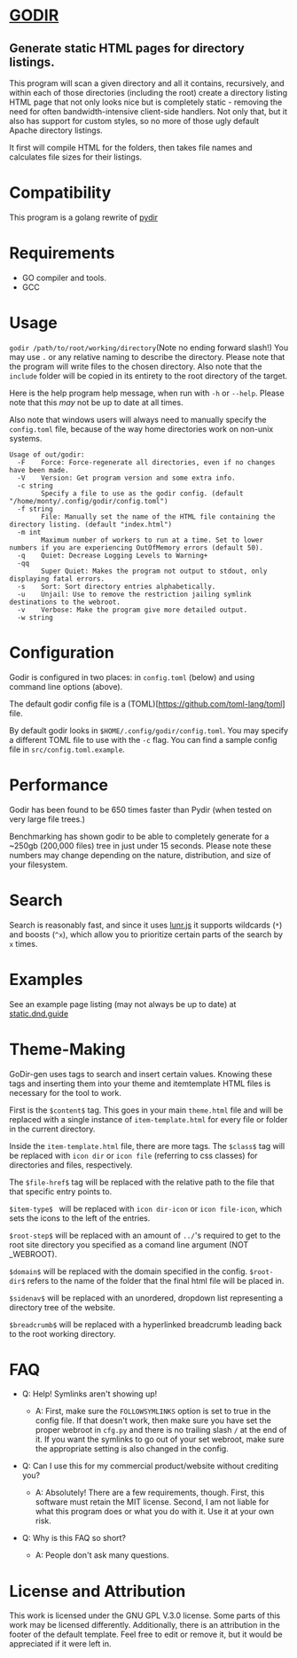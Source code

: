 # [GODIR](https://github.com/montessquio/godir)

## Generate static HTML pages for directory listings.

This program will scan a given directory and all it contains, recursively, and within each of those directories (including the root) create a directory listing HTML page that not only looks nice but is completely static - removing the need for often bandwidth-intensive client-side handlers. Not only that, but it also has support for custom styles, so no more of those ugly default Apache directory listings.

It first will compile HTML for the folders, then takes file names and calculates file sizes for their listings.

# Compatibility

This program is a golang rewrite of [pydir](https://github.com/montessquio/pydir)

# Requirements
 - GO compiler and tools.
 - GCC

# Usage

`godir /path/to/root/working/directory`(Note no ending forward slash!) You may use `.` or any relative naming to describe the directory. Please note that the program will write files to the chosen directory. Also note that the `include` folder will be copied in its entirety to the root directory of the target.

Here is the help program help message, when run with `-h` or `--help`. Please note that this *may* not be up to date at all times.

Also note that windows users will always need to manually specify the `config.toml` file, because of the way home directories work on non-unix systems.

```
Usage of out/godir:
  -F	Force: Force-regenerate all directories, even if no changes have been made.
  -V	Version: Get program version and some extra info.
  -c string
    	Specify a file to use as the godir config. (default "/home/monty/.config/godir/config.toml")
  -f string
    	File: Manually set the name of the HTML file containing the directory listing. (default "index.html")
  -m int
    	Maximum number of workers to run at a time. Set to lower numbers if you are experiencing OutOfMemory errors (default 50).
  -q	Quiet: Decrease Logging Levels to Warning+
  -qq
    	Super Quiet: Makes the program not output to stdout, only displaying fatal errors.
  -s	Sort: Sort directory entries alphabetically.
  -u	Unjail: Use to remove the restriction jailing symlink destinations to the webroot.
  -v	Verbose: Make the program give more detailed output.
  -w string
```

# Configuration

Godir is configured in two places: in `config.toml` (below) and using command line options (above).


The default godir config file is a (TOML)[https://github.com/toml-lang/toml] file.

By default godir looks in `$HOME/.config/godir/config.toml`. You may specify a different TOML file to use with the `-c` flag. You can find a sample config file in `src/config.toml.example`.

# Performance
Godir has been found to be 650 times faster than Pydir (when tested on very large file trees.)

Benchmarking has shown godir to be able to completely generate for a ~250gb (200,000 files) tree in just under 15 seconds.
Please note these numbers may change depending on the nature, distribution, and size of your filesystem.

# Search
Search is reasonably fast, and since it uses [lunr.js](https://lunrjs.com) it supports wildcards (`*`) and boosts (`^x`), which allow you to prioritize certain parts of the search by `x` times.

# Examples
See an example page listing (may not always be up to date) at [static.dnd.guide](https://static.dnd.guide)

# Theme-Making
GoDir-gen uses tags to search and insert certain values. Knowing these tags and inserting them into your theme and itemtemplate HTML files is necessary for the tool to work.

First is the `$content$` tag. This goes in your main `theme.html` file and will be replaced with a single instance of `item-template.html` for every file or folder in the current directory.

Inside the `item-template.html` file, there are more tags. The `$class$` tag will be replaced with `icon dir` or `icon file` (referring to css classes) for directories and files, respectively.

The `$file-href$` tag will be replaced with the relative path to the file that that specific entry points to.

`$item-type$ ` will be replaced with `icon dir-icon` or `icon file-icon`, which sets the icons to the left of the entries.

`$root-step$` will be replaced with an amount of `../`'s required to get to the root site directory you specified as a comand line argument (NOT \_WEBROOT).

`$domain$` will be replaced with the domain specified in the config. `$root-dir$` refers to the name of the folder that the final html file will be placed in.

`$sidenav$` will be replaced with an unordered, dropdown list representing a directory tree of the website.

`$breadcrumb$` will be replaced with a hyperlinked breadcrumb leading back to the root working directory.

# FAQ
- Q: Help! Symlinks aren't showing up!
  - A: First, make sure the `FOLLOWSYMLINKS` option is set to true in the config file. If that doesn't work, then make sure you have set the proper webroot in `cfg.py` and there is no trailing slash `/` at the end of it. If you want the symlinks to go out of your set webroot, make sure the appropriate setting is also changed in the config.

- Q: Can I use this for my commercial product/website without crediting you?
  - A: Absolutely! There are a few requirements, though. First, this software must retain the MIT license. Second, I am not liable for what this program does or what you do with it. Use it at your own risk.

- Q: Why is this FAQ so short?
  - A: People don't ask many questions.

# License and Attribution
This work is licensed under the GNU GPL V.3.0 license. Some parts of this work may be licensed differently.
Additionally, there is an attribution in the footer of the default template. Feel free to edit or remove it, but it would be appreciated if it were left in.
